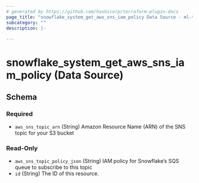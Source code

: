 ```yaml
---
# generated by https://github.com/hashicorp/terraform-plugin-docs
page_title: "snowflake_system_get_aws_sns_iam_policy Data Source - ml-terraform-provider-snowflake"
subcategory: ""
description: |-
  
---
```


# snowflake_system_get_aws_sns_iam_policy (Data Source)





<!-- schema generated by tfplugindocs -->
## Schema

### Required

- `aws_sns_topic_arn` (String) Amazon Resource Name (ARN) of the SNS topic for your S3 bucket

### Read-Only

- `aws_sns_topic_policy_json` (String) IAM policy for Snowflake’s SQS queue to subscribe to this topic
- `id` (String) The ID of this resource.


